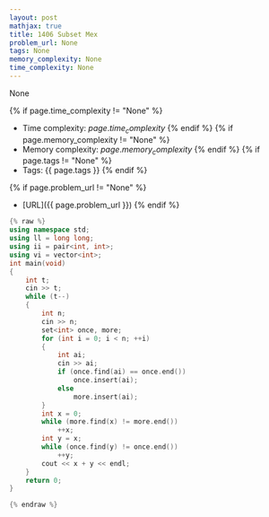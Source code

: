 ```yaml
---
layout: post
mathjax: true
title: 1406 Subset Mex
problem_url: None
tags: None
memory_complexity: None
time_complexity: None
---
```


None


{% if page.time_complexity != "None" %}
- Time complexity: ${{ page.time_complexity }}$
{% endif %}
{% if page.memory_complexity != "None" %}
- Memory complexity: ${{ page.memory_complexity }}$
{% endif %}
{% if page.tags != "None" %}
- Tags: {{ page.tags }}
{% endif %}

{% if page.problem_url != "None" %}
- [URL]({{ page.problem_url }})
{% endif %}

```cpp
{% raw %}
using namespace std;
using ll = long long;
using ii = pair<int, int>;
using vi = vector<int>;
int main(void)
{
    int t;
    cin >> t;
    while (t--)
    {
        int n;
        cin >> n;
        set<int> once, more;
        for (int i = 0; i < n; ++i)
        {
            int ai;
            cin >> ai;
            if (once.find(ai) == once.end())
                once.insert(ai);
            else
                more.insert(ai);
        }
        int x = 0;
        while (more.find(x) != more.end())
            ++x;
        int y = x;
        while (once.find(y) != once.end())
            ++y;
        cout << x + y << endl;
    }
    return 0;
}

{% endraw %}
```